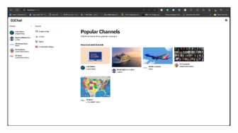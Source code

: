 <img src="https://github.com/bachngo2000/DJChat/blob/main/Capture.PNG" alt="Alt text" title="Optional title">
